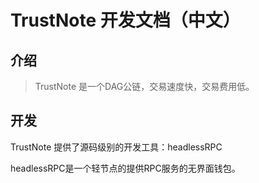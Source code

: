 # TrustNote 开发文档（中文）

## 介绍 

> TrustNote 是一个DAG公链，交易速度快，交易费用低。

## 开发

TrustNote 提供了源码级别的开发工具：headlessRPC

headlessRPC是一个轻节点的提供RPC服务的无界面钱包。

